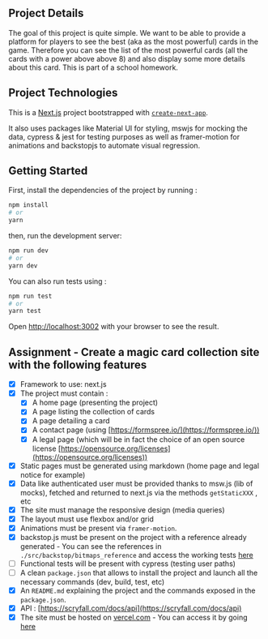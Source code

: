## Project Details

The goal of this project is quite simple. We want to be able to provide a platform for players to see the best (aka as the most powerful) cards in the game. Therefore you can see the list of the most powerful cards (all the cards with a power above above 8) and also display some more details about this card. This is part of a school homework.

## Project Technologies

This is a [Next.js](https://nextjs.org/) project bootstrapped with [`create-next-app`](https://github.com/vercel/next.js/tree/canary/packages/create-next-app).

It also uses packages like Material UI for styling, mswjs for mocking the data, cypress & jest for testing purposes as well as framer-motion for animations and backstopjs to automate visual regression.

## Getting Started

First, install the dependencies of the project by running :

```bash
npm install
# or
yarn
```

then, run the development server:

```bash
npm run dev
# or
yarn dev
```

You can also run tests using :

```bash
npm run test
# or
yarn test
```

Open [http://localhost:3002](http://localhost:3002) with your browser to see the result.


## Assignment - Create a magic card collection site with the following features

- [x] Framework to use: next.js
- [x] The project must contain :
    - [x] A home page (presenting the project)
    - [x] A page listing the collection of cards
    - [x] A page detailing a card
    - [x] A contact page (using [https://formspree.io/](https://formspree.io/))
    - [x] A legal page (which will be in fact the choice of an open source license [https://opensource.org/licenses](https://opensource.org/licenses))
- [x] Static pages must be generated using markdown (home page and legal notice for example)
- [x] Data like authenticated user must be provided thanks to msw.js (lib of mocks), fetched and returned to next.js via the methods `getStaticXXX` , etc
- [x] The site must manage the responsive design (media queries)
- [x] The layout must use flexbox and/or grid
- [x] Animations must be present via `framer-motion`.
- [x] backstop.js must be present on the project with a reference already generated - You can see the references in `./src/backstop/bitmaps_reference` and access the working tests [here](./backstop/html_report/index.html)
- [ ] Functional tests will be present with cypress (testing user paths)
- [ ] A clean `package.json` that allows to install the project and launch all the necessary commands (dev, build, test, etc)
- [x] An `README.md` explaining the project and the commands exposed in the `package.json`.
- [x] API : [https://scryfall.com/docs/api](https://scryfall.com/docs/api)
- [x] The site must be hosted on [vercel.com](http://vercel.com) - You can access it by going [here](https://magic-cards-one.vercel.app/)
